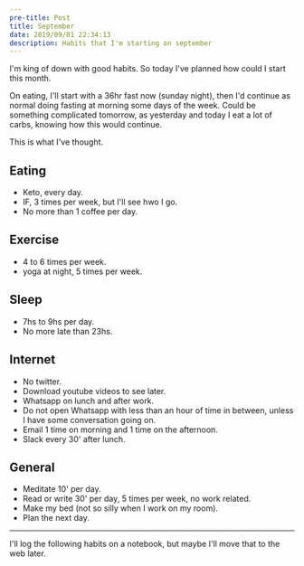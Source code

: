 ```yaml
---
pre-title: Post
title: September
date: 2019/09/01 22:34:13
description: Habits that I'm starting on september
---
```


I'm king of down with good habits. So today I've planned how could I start this month.

On eating, I'll start with a 36hr fast now (sunday night), then I'd continue as normal doing fasting at morning some days of the week. Could be something complicated tomorrow, as yesterday and today I eat a lot of carbs, knowing how this would continue.

This is what I've thought.

## Eating

- Keto, every day.
- IF, 3 times per week, but I'll see hwo I go.
- No more than 1 coffee per day.

## Exercise

- 4 to 6 times per week.
- yoga at night, 5 times per week.

## Sleep

- 7hs to 9hs per day.
- No more late than 23hs.

## Internet

- No twitter.
- Download youtube videos to see later.
- Whatsapp on lunch and after work.
- Do not open Whatsapp with less than an hour of time in between, unless I have some conversation going on.
- Email 1 time on morning and 1 time on the afternoon.
- Slack every 30' after lunch.

## General

- Meditate 10' per day.
- Read or write 30' per day, 5 times per week, no work related.
- Make my bed (not so silly when I work on my room).
- Plan the next day.

---

I'll log the following habits on a notebook, but maybe I'll move that to the web later.
